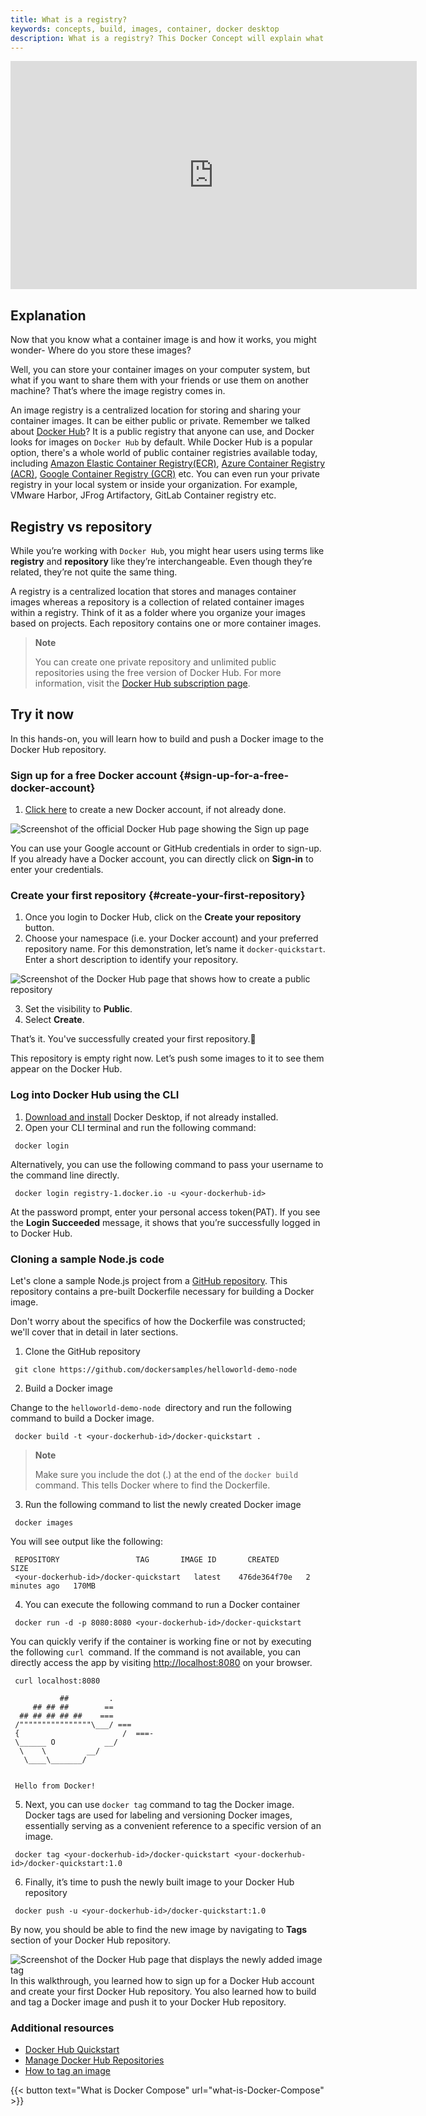 ```yaml
---
title: What is a registry?
keywords: concepts, build, images, container, docker desktop
description: What is a registry? This Docker Concept will explain what a registry is, explore their interoperability, and have you interact with registries.
---
```


<iframe width="650" height="365" src="https://www.youtube.com/embed/nsWWQ1xoEy0?rel=0" title="YouTube video player" frameborder="0" allow="accelerometer; autoplay; clipboard-write; encrypted-media; gyroscope; picture-in-picture; web-share" allowfullscreen></iframe>

## Explanation

Now that you know what a container image is and how it works, you might wonder- Where do you store these images? 

Well, you can store your container images on your computer system, but what if you want to share them with your friends or use them on another machine? That’s where the image registry comes in.

An image registry is a centralized location for storing and sharing your container images. It can be either public or private. Remember we talked about [Docker Hub](https://hub.docker.com)? It is a public registry that anyone can use, and Docker looks for images on `Docker Hub` by default. While Docker Hub is a popular option, there's a whole world of public container registries available today, including [Amazon Elastic Container Registry(ECR)](https://aws.amazon.com/ecr/), [Azure Container Registry (ACR)](https://azure.microsoft.com/en-in/products/container-registry), [Google Container Registry (GCR)](https://cloud.google.com/artifact-registry) etc. You can even run your private registry in your local system or inside your organization. For example, VMware Harbor, JFrog Artifactory, GitLab Container registry etc.

## Registry vs repository

While you’re working with `Docker Hub`, you might hear users using terms like **registry** and **repository** like they’re interchangeable. Even though they’re related, they’re not quite the same thing.

A registry is a centralized location that stores and manages container images whereas a repository is a collection of related container images within a registry. Think of it as a folder where you organize your images based on projects. Each repository contains one or more container images.

>**Note**
>
> You can create one private repository and unlimited public repositories using the free version of Docker Hub. For more information, visit the [Docker Hub subscription page](https://www.docker.com/pricing/).

## Try it now

In this hands-on, you will learn how to build and push a Docker image to the Docker Hub repository.

### Sign up for a free Docker account {#sign-up-for-a-free-docker-account}

1. [Click here](https://hub.docker.com/signup) to create a new Docker account, if not already done.

![Screenshot of the official Docker Hub page showing the Sign up page](images/dockerhub-signup.webp?border)

You can use your Google account or GitHub credentials in order to sign-up. If you already have a Docker account, you can directly click on **Sign-in** to enter your credentials.

### Create your first repository  {#create-your-first-repository}

1. Once you login to Docker Hub, click on the **Create your repository** button.
2. Choose your namespace (i.e. your Docker account) and your preferred repository name. For this demonstration, let’s name it `docker-quickstart`. Enter a short description to identify your repository.

![Screenshot of the Docker Hub page that shows how to create a public repository](images/create-hub-repository.webp?border)

3. Set the visibility to **Public**. 
4. Select **Create**.

That’s it. You've successfully created your first repository.🍻

This repository is empty right now. Let’s push some images to it to see them appear on the Docker Hub. 

### Log into Docker Hub using the CLI

1. [Download and install](https://www.docker.com/products/docker-desktop/) Docker Desktop, if not already installed.
2. Open your CLI terminal and run the following command:

```console
 docker login
```

Alternatively, you can use the following command to pass your username to the command line directly.

```console
 docker login registry-1.docker.io -u <your-dockerhub-id>
```

At the password prompt, enter your personal access token(PAT). If you see the **Login Succeeded** message, it shows that you’re successfully logged in to Docker Hub.

### Cloning a sample Node.js code

Let's clone a sample Node.js project from a [GitHub repository](https://github.com/dockersamples/helloworld-demo-node). This repository contains a pre-built Dockerfile necessary for building a Docker image.

Don't worry about the specifics of how the Dockerfile was constructed; we'll cover that in detail in later sections.

1. Clone the GitHub repository

```console
 git clone https://github.com/dockersamples/helloworld-demo-node
```

2. Build a Docker image

Change to the `helloworld-demo-node `directory and run the following command to build a Docker image.

```console
 docker build -t <your-dockerhub-id>/docker-quickstart .
```

>**Note**
>
> Make sure you include the dot (.) at the end of the `docker build` command. This tells Docker where to find the Dockerfile.

3. Run the following command to list the newly created Docker image

```console
 docker images
```

You will see output like the following:

```console
 REPOSITORY                 TAG       IMAGE ID       CREATED         SIZE
 <your-dockerhub-id>/docker-quickstart   latest    476de364f70e   2 minutes ago   170MB
```

4. You can execute the following command to run a Docker container

```console
 docker run -d -p 8080:8080 <your-dockerhub-id>/docker-quickstart 
```

You can quickly verify if the container is working fine or not by executing the following `curl `command. If the command is not available, you can directly access the app by visiting [http://localhost:8080](http://localhost:8080) on your browser.

```console
 curl localhost:8080
 
           ##         .
     ## ## ##        ==
  ## ## ## ## ##    ===
 /""""""""""""""""\___/ ===
 {                       /  ===-
 \______ O           __/
  \    \         __/
   \____\_______/
 
 
 Hello from Docker!
```

5. Next, you can use `docker tag` command to tag the Docker image. Docker tags are used for labeling and versioning Docker images, essentially serving as a convenient reference to a specific version of an image. 

```console 
 docker tag <your-dockerhub-id>/docker-quickstart <your-dockerhub-id>/docker-quickstart:1.0 
```

6. Finally, it’s time to push the newly built image to your Docker Hub repository

```console 
 docker push -u <your-dockerhub-id>/docker-quickstart:1.0
```

By now, you should be able to find the new image by navigating to **Tags** section of your Docker Hub repository.

![Screenshot of the Docker Hub page that displays the newly added image tag](images/dockerhub-tags.webp?border=true) 
In this walkthrough, you learned how to sign up for a Docker Hub account and create your first Docker Hub repository. You also learned how to build and tag a Docker image and push it to your Docker Hub repository.

### Additional resources

- [Docker Hub Quickstart](https://docs.docker.com/docker-hub/quickstart/)
- [Manage Docker Hub Repositories](https://docs.docker.com/docker-hub/repo)
- [How to tag an image](https://docs.docker.com/reference/cli/docker/image/tag/)

{{< button text="What is Docker Compose" url="what-is-Docker-Compose" >}}
